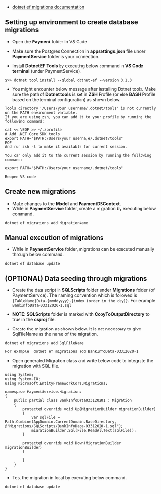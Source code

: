 - [dotnet ef migrations documentation](https://docs.microsoft.com/en-us/ef/core/managing-schemas/migrations/?tabs=dotnet-core-cli)

## Setting up environment to create database migrations
- Open the **Payment** folder in VS Code

- Make sure the Postgres Connection in **appsettings.json** file under **PaymentService** folder is your connection.

- Install **Dotnet EF Tools** by executing below command in **VS Code terminal** (under PaymentService).

```
$>> dotnet tool install --global dotnet-ef --version 3.1.3
```

- You might encounter below message after installing Dotnet tools. Make sure the path of **Dotnet tools** is set in **ZSH** Profile (or else **BASH** Profile based on the terminal configuration) as shown below.

```
Tools directory '/Users/your username/.dotnet/tools' is not currently on the PATH environment variable.
If you are using zsh, you can add it to your profile by running the following command:

cat << \EOF >> ~/.zprofile
# Add .NET Core SDK tools
export PATH="$PATH:/Users/your userna,e/.dotnet/tools"
EOF
And run zsh -l to make it available for current session.

You can only add it to the current session by running the following command:

export PATH="$PATH:/Users/your username/.dotnet/tools"

Reopen VS code
```

## Create new migrations

- Make changes to the **Model** and **PaymentDBContext**.
- While in **PaymentService** folder, create a migration by executing below command.

```
dotnet ef migrations add MigrationName
```

## Manual execution of migrations
- While in **PaymentService** folder, migrations can be executed manually through below command.

```
dotnet ef database update
```

## (OPTIONAL) Data seeding through migrations 
- Create the data script in **SQLScripts** folder under **Migrations** folder (of PaymentService). The naming convention which is followed is `{TableName}Data-{mmddyyyy}-{index (order in the day)}`. For example `BankInfoData-03312020-1.sql`

- **NOTE**: **SQLScripts** folder is marked with **CopyToOutputDirectory** to true in the **csproj** file.

- Create the migration as shown below. It is not necessary to give SqlFileName as the name of the migration. 
```
dotnet ef migrations add SqlFileName

For example `dotnet ef migrations add BankInfoData-03312020-1`
```

- Open generated Migration class and write below code to integrate the migration with SQL file.
```
using System;
using System.IO;
using Microsoft.EntityFrameworkCore.Migrations;

namespace PaymentService.Migrations
{
    public partial class BankInfoData033120201 : Migration
    {
        protected override void Up(MigrationBuilder migrationBuilder)
        {
            var sqlFile = Path.Combine(AppDomain.CurrentDomain.BaseDirectory, @"Migrations/SQLScripts/BankInfoData-03312020-1.sql"); 
            migrationBuilder.Sql(File.ReadAllText(sqlFile));
        }

        protected override void Down(MigrationBuilder migrationBuilder)
        {

        }
    }
}
```

- Test the migration in local by executing below command.
```
dotnet ef database update
```